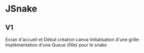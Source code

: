# JSnake

## V1

Ecran d'accueil et Début création canva
Initialisation d'une grille
Implémentation d'une Queue (fille) pour le snake